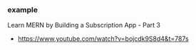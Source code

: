 ### example

Learn MERN by Building a Subscription App - Part 3
- https://www.youtube.com/watch?v=bojcdk9S8d4&t=787s